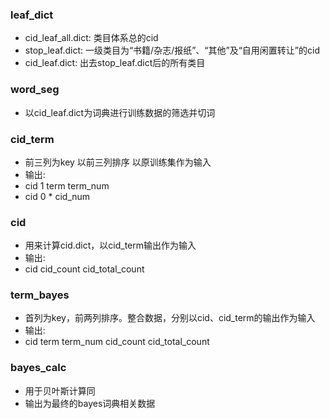 ### leaf_dict
* cid_leaf_all.dict: 类目体系总的cid
* stop_leaf.dict: 一级类目为“书籍/杂志/报纸”、“其他”及“自用闲置转让”的cid
* cid_leaf.dict: 出去stop_leaf.dict后的所有类目

### word_seg
* 以cid_leaf.dict为词典进行训练数据的筛选并切词

### cid_term
* 前三列为key 以前三列排序 以原训练集作为输入
* 输出:
* cid	1	term	term_num	
* cid	0	*	cid_num	

### cid
* 用来计算cid.dict，以cid_term输出作为输入
* 输出:
* cid	cid_count	cid_total_count	

### term_bayes
* 首列为key，前两列排序。整合数据，分别以cid、cid_term的输出作为输入
* 输出:
* cid	term	term_num	cid_count	cid_total_count	

### bayes_calc
* 用于贝叶斯计算同
* 输出为最终的bayes词典相关数据



